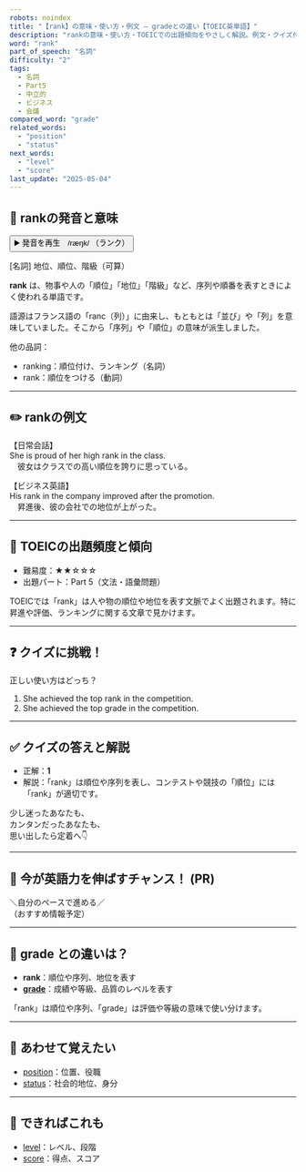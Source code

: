 ```yaml
---
robots: noindex
title: "【rank】の意味・使い方・例文 ― gradeとの違い【TOEIC英単語】"
description: "rankの意味・使い方・TOEICでの出題傾向をやさしく解説。例文・クイズ付きでgradeとの違いもわかりやすく学べます。"
word: "rank"
part_of_speech: "名詞"
difficulty: "2"
tags:
  - 名詞
  - Part5
  - 中立的
  - ビジネス
  - 会議
compared_word: "grade"
related_words:
  - "position"
  - "status"
next_words:
  - "level"
  - "score"
last_update: "2025-05-04"
---
```


## 🔰 rankの発音と意味

<button class="play-audio" onclick="playTTS('rank')">
  <span class="play-audio-main">
    ▶️ 発音を再生　/ræŋk/
  </span>
  <span class="play-audio-sub">
    （ランク）
  </span>
</button>

[名詞] 地位、順位、階級（可算）

**rank** は、物事や人の「順位」「地位」「階級」など、序列や順番を表すときによく使われる単語です。

語源はフランス語の「ranc（列）」に由来し、もともとは「並び」や「列」を意味していました。そこから「序列」や「順位」の意味が派生しました。

他の品詞：  
- ranking：順位付け、ランキング（名詞）
- rank：順位をつける（動詞）

---

## ✏️ rankの例文

【日常会話】  
She is proud of her high rank in the class.  
　彼女はクラスでの高い順位を誇りに思っている。

【ビジネス英語】  
His rank in the company improved after the promotion.  
　昇進後、彼の会社での地位が上がった。

---

## 🎯 TOEICの出題頻度と傾向

- 難易度：★★☆☆☆
- 出題パート：Part 5（文法・語彙問題）

TOEICでは「rank」は人や物の順位や地位を表す文脈でよく出題されます。特に昇進や評価、ランキングに関する文章で見かけます。

---

## ❓ クイズに挑戦！

正しい使い方はどっち？

1. She achieved the top rank in the competition.  
2. She achieved the top grade in the competition.

---

## ✅ クイズの答えと解説

- 正解：**1**
- 解説：「rank」は順位や序列を表し、コンテストや競技の「順位」には「rank」が適切です。

少し迷ったあなたも、  
カンタンだったあなたも、  
思い出したら定着へ👇️

---

## 🚀 今が英語力を伸ばすチャンス！ (PR)

<div class="info-center">
＼自分のペースで進める／<br>  
（おすすめ情報予定）
</div>

---

## 🤔  grade との違いは？

- **rank**：順位や序列、地位を表す
- **[grade](/grade)**：成績や等級、品質のレベルを表す

「rank」は順位や序列、「grade」は評価や等級の意味で使い分けます。

---

## 🧩 あわせて覚えたい

- [position](/position)：位置、役職
- [status](/status)：社会的地位、身分

---

## 📖 できればこれも

- [level](/level)：レベル、段階
- [score](/score)：得点、スコア

<!-- cvid: aid12_bid43 -->

